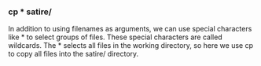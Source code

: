 ### cp * satire/

In addition to using filenames as arguments, we can use special characters like * to select groups of files. These special characters are 
called wildcards. 
The * selects all files in the working directory, so here we use cp to copy all files into the satire/ directory.
